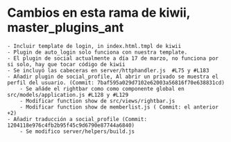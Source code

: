 # Cambios en esta rama de kiwii, master_plugins_ant

    - Incluir template de login, in index.html.tmpl de kiwii
    - Plugin de auto_login solo funciona con nuestra template.
    - El plugin de social actualmente a día 17 de marzo, no funciona por si solo, hay que tocar código de kiwii
    - Se incluyó las cabeceras en server/httphandler.js  #L75 y #L183
    - Añadir plugin de social_profile, Al abrir un privado se muestra el perfil del usuario. (Commit: 7baf595a029d7102e62003a56816f70e638831cd)  
        - Se añáde el rightbar como como componente global en src/models/application.js #L128 y #L129
        - Modificar function show de src/views/rightbar.js 
        - Modificar function show de memberlist.js ( Commit: el anterior +2)
    - Añadir traducción a social_profile (Commit: 1204118e976c4fb2b95f45c9d6790e87744a6840)
        - Se modifico server/helpers/build.js
